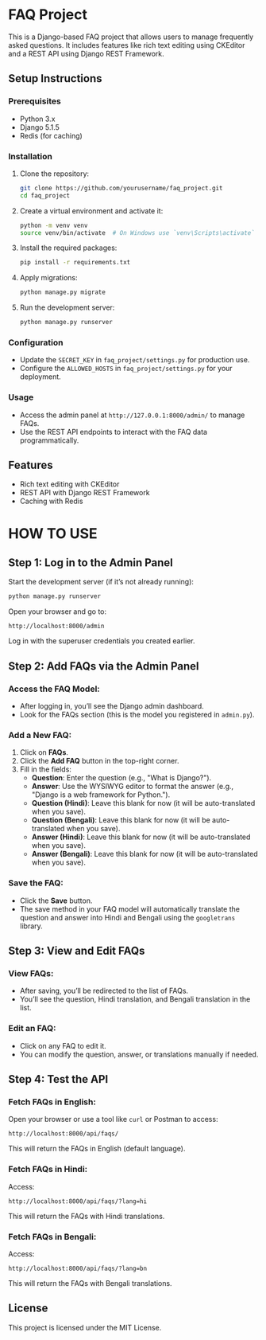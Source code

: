 # FAQ Project

This is a Django-based FAQ project that allows users to manage frequently asked questions. It includes features like rich text editing using CKEditor and a REST API using Django REST Framework.

## Setup Instructions

### Prerequisites

- Python 3.x
- Django 5.1.5
- Redis (for caching)

### Installation

1. Clone the repository:
    ```bash
    git clone https://github.com/yourusername/faq_project.git
    cd faq_project
    ```

2. Create a virtual environment and activate it:
    ```bash
    python -m venv venv
    source venv/bin/activate  # On Windows use `venv\Scripts\activate`
    ```

3. Install the required packages:
    ```bash
    pip install -r requirements.txt
    ```

4. Apply migrations:
    ```bash
    python manage.py migrate
    ```

5. Run the development server:
    ```bash
    python manage.py runserver
    ```

### Configuration

- Update the `SECRET_KEY` in `faq_project/settings.py` for production use.
- Configure the `ALLOWED_HOSTS` in `faq_project/settings.py` for your deployment.

### Usage

- Access the admin panel at `http://127.0.0.1:8000/admin/` to manage FAQs.
- Use the REST API endpoints to interact with the FAQ data programmatically.

## Features

- Rich text editing with CKEditor
- REST API with Django REST Framework
- Caching with Redis

# HOW TO USE

## Step 1: Log in to the Admin Panel
Start the development server (if it’s not already running):

```bash
python manage.py runserver
```

Open your browser and go to:

```
http://localhost:8000/admin
```

Log in with the superuser credentials you created earlier.

## Step 2: Add FAQs via the Admin Panel

### Access the FAQ Model:
- After logging in, you’ll see the Django admin dashboard.
- Look for the FAQs section (this is the model you registered in `admin.py`).

### Add a New FAQ:
1. Click on **FAQs**.
2. Click the **Add FAQ** button in the top-right corner.
3. Fill in the fields:
   - **Question**: Enter the question (e.g., "What is Django?").
   - **Answer**: Use the WYSIWYG editor to format the answer (e.g., "Django is a web framework for Python.").
   - **Question (Hindi)**: Leave this blank for now (it will be auto-translated when you save).
   - **Question (Bengali)**: Leave this blank for now (it will be auto-translated when you save).
   - **Answer (Hindi)**: Leave this blank for now (it will be auto-translated when you save).
   - **Answer (Bengali)**: Leave this blank for now (it will be auto-translated when you save).

### Save the FAQ:
- Click the **Save** button.
- The save method in your FAQ model will automatically translate the question and answer into Hindi and Bengali using the `googletrans` library.

## Step 3: View and Edit FAQs

### View FAQs:
- After saving, you’ll be redirected to the list of FAQs.
- You’ll see the question, Hindi translation, and Bengali translation in the list.

### Edit an FAQ:
- Click on any FAQ to edit it.
- You can modify the question, answer, or translations manually if needed.

## Step 4: Test the API

### Fetch FAQs in English:
Open your browser or use a tool like `curl` or Postman to access:

```
http://localhost:8000/api/faqs/
```

This will return the FAQs in English (default language).

### Fetch FAQs in Hindi:
Access:

```
http://localhost:8000/api/faqs/?lang=hi
```

This will return the FAQs with Hindi translations.

### Fetch FAQs in Bengali:
Access:

```
http://localhost:8000/api/faqs/?lang=bn
```

This will return the FAQs with Bengali translations.

## License

This project is licensed under the MIT License.